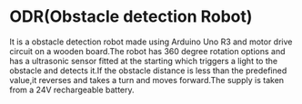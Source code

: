 # ODR(Obstacle detection Robot)
It is a obstacle detection robot made using Arduino Uno R3 and motor drive circuit on a wooden board.The robot has 360 degree rotation options and has a ultrasonic sensor fitted at the starting which triggers a light to the obstacle and detects it.If the obstacle distance is less than the predefined value,it reverses and takes a turn and moves forward.The supply is taken from a 24V rechargeable battery.
